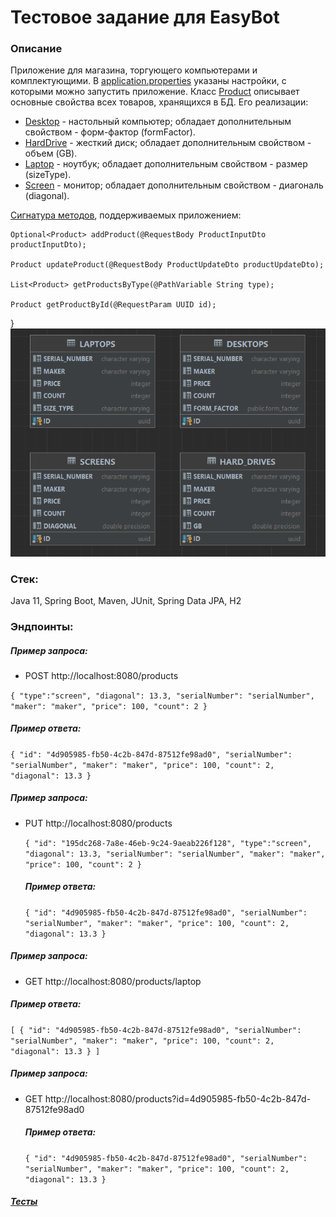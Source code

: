 # Тестовое задание для EasyBot

### Описание
Приложение для магазина, торгующего компьютерами и комплектующими.
В [application.properties](src/main/resources/application.properties) указаны настройки, с которыми можно запустить приложение.
Класс [Product](src/main/java/easyBot/testTask/model/Product.java) описывает основные свойства всех товаров, хранящихся в БД. 
Его реализации:
* [Desktop](src/main/java/easyBot/testTask/model/Desktop.java) - настольный компьютер; обладает дополнительным свойством - форм-фактор (formFactor).
* [HardDrive](src/main/java/easyBot/testTask/model/HardDrive.java) - жесткий диск; обладает дополнительным свойством - объем (GB).
* [Laptop](src/main/java/easyBot/testTask/model/Laptop.java) - ноутбук; обладает дополнительным свойством - размер (sizeType).
* [Screen](src/main/java/easyBot/testTask/model/Screen.java) - монитор; обладает дополнительным свойством - диагональ (diagonal).

[Сигнатура методов](src/main/java/easyBot/testTask/controller/ProductController.java), поддерживаемых приложением:

    Optional<Product> addProduct(@RequestBody ProductInputDto productInputDto);

    Product updateProduct(@RequestBody ProductUpdateDto productUpdateDto);

    List<Product> getProductsByType(@PathVariable String type);

    Product getProductById(@RequestParam UUID id);
}
 ![img.png](img.png)

### Стек:
Java 11, Spring Boot, Maven, JUnit, Spring Data JPA, H2

### Эндпоинты:

##### Пример запроса: #####
* POST http://localhost:8080/products

 `{
  "type":"screen",
  "diagonal": 13.3,
  "serialNumber": "serialNumber",
  "maker": "maker",
  "price": 100,
  "count": 2
  }`
  ##### Пример ответа: #####
  `{
  "id": "4d905985-fb50-4c2b-847d-87512fe98ad0",
  "serialNumber": "serialNumber",
  "maker": "maker",
  "price": 100,
  "count": 2,
  "diagonal": 13.3
  }`
##### Пример запроса: #####
* PUT http://localhost:8080/products
 
  `{
  "id": "195dc268-7a8e-46eb-9c24-9aeab226f128",
  "type":"screen",
  "diagonal": 13.3,
  "serialNumber": "serialNumber",
  "maker": "maker",
  "price": 100,
  "count": 2
  }`
  ##### Пример ответа: #####
  `{
  "id": "4d905985-fb50-4c2b-847d-87512fe98ad0",
  "serialNumber": "serialNumber",
  "maker": "maker",
  "price": 100,
  "count": 2,
  "diagonal": 13.3
  }`
##### Пример запроса: #####
* GET http://localhost:8080/products/laptop
##### Пример ответа: #####
`[
{
"id": "4d905985-fb50-4c2b-847d-87512fe98ad0",
"serialNumber": "serialNumber",
"maker": "maker",
"price": 100,
"count": 2,
"diagonal": 13.3
}
]`

##### Пример запроса: #####
* GET http://localhost:8080/products?id=4d905985-fb50-4c2b-847d-87512fe98ad0
  ##### Пример ответа: #####
  `{
  "id": "4d905985-fb50-4c2b-847d-87512fe98ad0",
  "serialNumber": "serialNumber",
  "maker": "maker",
  "price": 100,
  "count": 2,
  "diagonal": 13.3
  }`

##### [Тесты](src/test/java/easyBot/testTask/service/ProductServiceTest.java) ####

